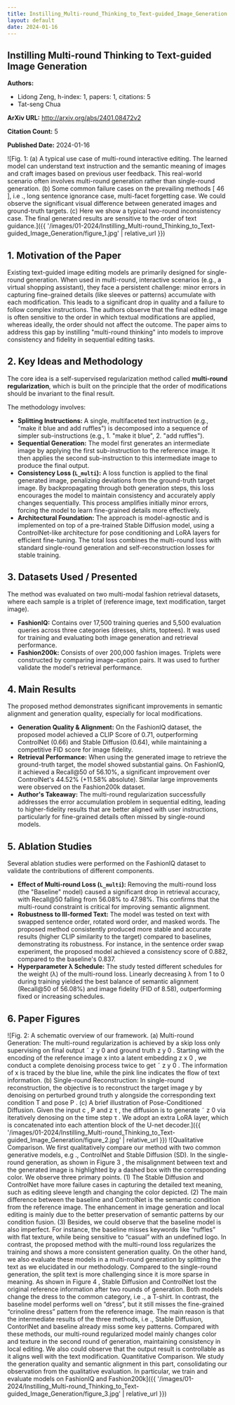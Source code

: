 ```yaml
---
title: Instilling_Multi-round_Thinking_to_Text-guided_Image_Generation
layout: default
date: 2024-01-16
---
```

## Instilling Multi-round Thinking to Text-guided Image Generation
**Authors:**
- Lidong Zeng, h-index: 1, papers: 1, citations: 5
- Tat-seng Chua

**ArXiv URL:** http://arxiv.org/abs/2401.08472v2

**Citation Count:** 5

**Published Date:** 2024-01-16

![Fig. 1: (a) A typical use case of multi-round interactive editing. The learned model can understand text instruction and the semantic meaning of images and craft images based on previous user feedback. This real-world scenario often involves multi-round generation rather than single-round generation. (b) Some common failure cases on the prevailing methods [ 46 ], i.e ., long sentence ignorance case, multi-facet forgetting case. We could observe the significant visual difference between generated images and ground-truth targets. (c) Here we show a typical two-round inconsistency case. The final generated results are sensitive to the order of text guidance.]({{ '/images/01-2024/Instilling_Multi-round_Thinking_to_Text-guided_Image_Generation/figure_1.jpg' | relative_url }})
## 1. Motivation of the Paper
Existing text-guided image editing models are primarily designed for single-round generation. When used in multi-round, interactive scenarios (e.g., a virtual shopping assistant), they face a persistent challenge: minor errors in capturing fine-grained details (like sleeves or patterns) accumulate with each modification. This leads to a significant drop in quality and a failure to follow complex instructions. The authors observe that the final edited image is often sensitive to the order in which textual modifications are applied, whereas ideally, the order should not affect the outcome. The paper aims to address this gap by instilling "multi-round thinking" into models to improve consistency and fidelity in sequential editing tasks.

## 2. Key Ideas and Methodology
The core idea is a self-supervised regularization method called **multi-round regularization**, which is built on the principle that the order of modifications should be invariant to the final result.

The methodology involves:
- **Splitting Instructions:** A single, multifaceted text instruction (e.g., "make it blue and add ruffles") is decomposed into a sequence of simpler sub-instructions (e.g., 1. "make it blue", 2. "add ruffles").
- **Sequential Generation:** The model first generates an intermediate image by applying the first sub-instruction to the reference image. It then applies the second sub-instruction to this intermediate image to produce the final output.
- **Consistency Loss (`L_multi`):** A loss function is applied to the final generated image, penalizing deviations from the ground-truth target image. By backpropagating through both generation steps, this loss encourages the model to maintain consistency and accurately apply changes sequentially. This process amplifies initially minor errors, forcing the model to learn fine-grained details more effectively.
- **Architectural Foundation:** The approach is model-agnostic and is implemented on top of a pre-trained Stable Diffusion model, using a ControlNet-like architecture for pose conditioning and LoRA layers for efficient fine-tuning. The total loss combines the multi-round loss with standard single-round generation and self-reconstruction losses for stable training.

## 3. Datasets Used / Presented
The method was evaluated on two multi-modal fashion retrieval datasets, where each sample is a triplet of (reference image, text modification, target image).
- **FashionIQ:** Contains over 17,500 training queries and 5,500 evaluation queries across three categories (dresses, shirts, toptees). It was used for training and evaluating both image generation and retrieval performance.
- **Fashion200k:** Consists of over 200,000 fashion images. Triplets were constructed by comparing image-caption pairs. It was used to further validate the model's retrieval performance.

## 4. Main Results
The proposed method demonstrates significant improvements in semantic alignment and generation quality, especially for local modifications.
- **Generation Quality & Alignment:** On the FashionIQ dataset, the proposed model achieved a CLIP Score of 0.71, outperforming ControlNet (0.66) and Stable Diffusion (0.64), while maintaining a competitive FID score for image fidelity.
- **Retrieval Performance:** When using the generated image to retrieve the ground-truth target, the model showed substantial gains. On FashionIQ, it achieved a Recall@50 of 56.10%, a significant improvement over ControlNet's 44.52% (+11.58% absolute). Similar large improvements were observed on the Fashion200k dataset.
- **Author's Takeaway:** The multi-round regularization successfully addresses the error accumulation problem in sequential editing, leading to higher-fidelity results that are better aligned with user instructions, particularly for fine-grained details often missed by single-round models.

## 5. Ablation Studies
Several ablation studies were performed on the FashionIQ dataset to validate the contributions of different components.
- **Effect of Multi-round Loss (`L_multi`):** Removing the multi-round loss (the "Baseline" model) caused a significant drop in retrieval accuracy, with Recall@50 falling from 56.08% to 47.98%. This confirms that the multi-round constraint is critical for improving semantic alignment.
- **Robustness to Ill-formed Text:** The model was tested on text with swapped sentence order, rotated word order, and masked words. The proposed method consistently produced more stable and accurate results (higher CLIP similarity to the target) compared to baselines, demonstrating its robustness. For instance, in the sentence order swap experiment, the proposed model achieved a consistency score of 0.882, compared to the baseline's 0.837.
- **Hyperparameter λ Schedule:** The study tested different schedules for the weight (λ) of the multi-round loss. Linearly decreasing λ from 1 to 0 during training yielded the best balance of semantic alignment (Recall@50 of 56.08%) and image fidelity (FID of 8.58), outperforming fixed or increasing schedules.

## 6. Paper Figures
![Fig. 2: A schematic overview of our framework. (a) Multi-round Generation: The multi-round regularization is achieved by a skip loss only supervising on final output ˜ z y 0 and ground truth z y 0 . Starting with the encoding of the reference image x into a latent embedding z x 0 , we conduct a complete denoising process twice to get ˜ z y 0 . The information of x is traced by the blue line, while the pink line indicates the flow of text information. (b) Single-round Reconstruction: In single-round reconstruction, the objective is to reconstruct the target image y by denoising on perturbed ground truth y alongside the corresponding text condition T and pose P . (c) A brief illustration of Pose-Conditioned Diffusion. Given the input c , P and z τ , the diffusion is to generate ˜ z 0 via iteratively denosing on the time step τ . We adopt an extra LoRA layer, which is concatenated into each attention block of the U-net decoder.]({{ '/images/01-2024/Instilling_Multi-round_Thinking_to_Text-guided_Image_Generation/figure_2.jpg' | relative_url }})
![Qualitative Comparison. We first qualitatively compare our method with two common generative models, e.g ., ControlNet and Stable Diffusion (SD). In the single-round generation, as shown in Figure 3 , the misalignment between text and the generated image is highlighted by a dashed box with the corresponding color. We observe three primary points. (1) The Stable Diffusion and ControlNet have more failure cases in capturing the detailed text meaning, such as editing sleeve length and changing the color depicted. (2) The main difference between the baseline and ControlNet is the semantic condition from the reference image. The enhancement in image generation and local editing is mainly due to the better preservation of semantic patterns by our condition fusion. (3) Besides, we could observe that the baseline model is also imperfect. For instance, the baseline misses keywords like “ruffles” with flat texture, while being sensitive to “casual” with an undefined logo. In contrast, the proposed method with the multi-round loss regularizes the training and shows a more consistent generation quality. On the other hand, we also evaluate these models in a multi-round generation by splitting the text as we elucidated in our methodology. Compared to the single-round generation, the split text is more challenging since it is more sparse in meaning. As shown in Figure 4 , Stable Diffusion and ControlNet lost the original reference information after two rounds of generation. Both models change the dress to the common category, i.e ., a T-shirt. In contrast, the baseline model performs well on “dress”, but it still misses the fine-grained “crinoline dress” pattern from the reference image. The main reason is that the intermediate results of the three methods, i.e ., Stable Diffusion, ContorlNet and baseline already miss some key patterns. Compared with these methods, our multi-round regularized model mainly changes color and texture in the second round of generation, maintaining consistency in local editing. We also could observe that the output result is controllable as it aligns well with the text modification. Quantitative Comparison. We study the generation quality and semantic alignment in this part, consolidating our observation from the qualitative evaluation. In particular, we train and evaluate models on FashionIQ and Fashion200k]({{ '/images/01-2024/Instilling_Multi-round_Thinking_to_Text-guided_Image_Generation/figure_3.jpg' | relative_url }})
